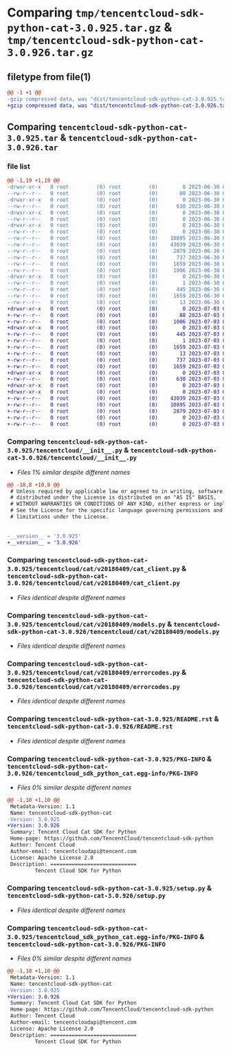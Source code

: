 # Comparing `tmp/tencentcloud-sdk-python-cat-3.0.925.tar.gz` & `tmp/tencentcloud-sdk-python-cat-3.0.926.tar.gz`

## filetype from file(1)

```diff
@@ -1 +1 @@
-gzip compressed data, was "dist/tencentcloud-sdk-python-cat-3.0.925.tar", last modified: Fri Jun 30 02:02:00 2023, max compression
+gzip compressed data, was "dist/tencentcloud-sdk-python-cat-3.0.926.tar", last modified: Mon Jul  3 00:20:54 2023, max compression
```

## Comparing `tencentcloud-sdk-python-cat-3.0.925.tar` & `tencentcloud-sdk-python-cat-3.0.926.tar`

### file list

```diff
@@ -1,19 +1,19 @@
-drwxr-xr-x   0 root         (0) root         (0)        0 2023-06-30 02:02:00.000000 tencentcloud-sdk-python-cat-3.0.925/
--rw-r--r--   0 root         (0) root         (0)       88 2023-06-30 02:02:00.000000 tencentcloud-sdk-python-cat-3.0.925/setup.cfg
-drwxr-xr-x   0 root         (0) root         (0)        0 2023-06-30 02:02:00.000000 tencentcloud-sdk-python-cat-3.0.925/tencentcloud/
--rw-r--r--   0 root         (0) root         (0)      630 2023-06-30 02:02:00.000000 tencentcloud-sdk-python-cat-3.0.925/tencentcloud/__init__.py
-drwxr-xr-x   0 root         (0) root         (0)        0 2023-06-30 02:02:00.000000 tencentcloud-sdk-python-cat-3.0.925/tencentcloud/cat/
--rw-r--r--   0 root         (0) root         (0)        0 2023-06-30 02:02:00.000000 tencentcloud-sdk-python-cat-3.0.925/tencentcloud/cat/__init__.py
-drwxr-xr-x   0 root         (0) root         (0)        0 2023-06-30 02:02:00.000000 tencentcloud-sdk-python-cat-3.0.925/tencentcloud/cat/v20180409/
--rw-r--r--   0 root         (0) root         (0)        0 2023-06-30 02:02:00.000000 tencentcloud-sdk-python-cat-3.0.925/tencentcloud/cat/v20180409/__init__.py
--rw-r--r--   0 root         (0) root         (0)    10895 2023-06-30 02:02:00.000000 tencentcloud-sdk-python-cat-3.0.925/tencentcloud/cat/v20180409/cat_client.py
--rw-r--r--   0 root         (0) root         (0)    43039 2023-06-30 02:02:00.000000 tencentcloud-sdk-python-cat-3.0.925/tencentcloud/cat/v20180409/models.py
--rw-r--r--   0 root         (0) root         (0)     2879 2023-06-30 02:02:00.000000 tencentcloud-sdk-python-cat-3.0.925/tencentcloud/cat/v20180409/errorcodes.py
--rw-r--r--   0 root         (0) root         (0)      737 2023-06-30 02:02:00.000000 tencentcloud-sdk-python-cat-3.0.925/README.rst
--rw-r--r--   0 root         (0) root         (0)     1659 2023-06-30 02:02:00.000000 tencentcloud-sdk-python-cat-3.0.925/PKG-INFO
--rw-r--r--   0 root         (0) root         (0)     1006 2023-06-30 02:02:00.000000 tencentcloud-sdk-python-cat-3.0.925/setup.py
-drwxr-xr-x   0 root         (0) root         (0)        0 2023-06-30 02:02:00.000000 tencentcloud-sdk-python-cat-3.0.925/tencentcloud_sdk_python_cat.egg-info/
--rw-r--r--   0 root         (0) root         (0)        1 2023-06-30 02:02:00.000000 tencentcloud-sdk-python-cat-3.0.925/tencentcloud_sdk_python_cat.egg-info/dependency_links.txt
--rw-r--r--   0 root         (0) root         (0)      445 2023-06-30 02:02:00.000000 tencentcloud-sdk-python-cat-3.0.925/tencentcloud_sdk_python_cat.egg-info/SOURCES.txt
--rw-r--r--   0 root         (0) root         (0)     1659 2023-06-30 02:02:00.000000 tencentcloud-sdk-python-cat-3.0.925/tencentcloud_sdk_python_cat.egg-info/PKG-INFO
--rw-r--r--   0 root         (0) root         (0)       13 2023-06-30 02:02:00.000000 tencentcloud-sdk-python-cat-3.0.925/tencentcloud_sdk_python_cat.egg-info/top_level.txt
+drwxr-xr-x   0 root         (0) root         (0)        0 2023-07-03 00:20:54.000000 tencentcloud-sdk-python-cat-3.0.926/
+-rw-r--r--   0 root         (0) root         (0)       88 2023-07-03 00:20:54.000000 tencentcloud-sdk-python-cat-3.0.926/setup.cfg
+-rw-r--r--   0 root         (0) root         (0)     1006 2023-07-03 00:20:54.000000 tencentcloud-sdk-python-cat-3.0.926/setup.py
+drwxr-xr-x   0 root         (0) root         (0)        0 2023-07-03 00:20:54.000000 tencentcloud-sdk-python-cat-3.0.926/tencentcloud_sdk_python_cat.egg-info/
+-rw-r--r--   0 root         (0) root         (0)      445 2023-07-03 00:20:54.000000 tencentcloud-sdk-python-cat-3.0.926/tencentcloud_sdk_python_cat.egg-info/SOURCES.txt
+-rw-r--r--   0 root         (0) root         (0)        1 2023-07-03 00:20:54.000000 tencentcloud-sdk-python-cat-3.0.926/tencentcloud_sdk_python_cat.egg-info/dependency_links.txt
+-rw-r--r--   0 root         (0) root         (0)     1659 2023-07-03 00:20:54.000000 tencentcloud-sdk-python-cat-3.0.926/tencentcloud_sdk_python_cat.egg-info/PKG-INFO
+-rw-r--r--   0 root         (0) root         (0)       13 2023-07-03 00:20:54.000000 tencentcloud-sdk-python-cat-3.0.926/tencentcloud_sdk_python_cat.egg-info/top_level.txt
+-rw-r--r--   0 root         (0) root         (0)      737 2023-07-03 00:20:54.000000 tencentcloud-sdk-python-cat-3.0.926/README.rst
+-rw-r--r--   0 root         (0) root         (0)     1659 2023-07-03 00:20:54.000000 tencentcloud-sdk-python-cat-3.0.926/PKG-INFO
+drwxr-xr-x   0 root         (0) root         (0)        0 2023-07-03 00:20:54.000000 tencentcloud-sdk-python-cat-3.0.926/tencentcloud/
+-rw-r--r--   0 root         (0) root         (0)      630 2023-07-03 00:20:54.000000 tencentcloud-sdk-python-cat-3.0.926/tencentcloud/__init__.py
+drwxr-xr-x   0 root         (0) root         (0)        0 2023-07-03 00:20:54.000000 tencentcloud-sdk-python-cat-3.0.926/tencentcloud/cat/
+drwxr-xr-x   0 root         (0) root         (0)        0 2023-07-03 00:20:54.000000 tencentcloud-sdk-python-cat-3.0.926/tencentcloud/cat/v20180409/
+-rw-r--r--   0 root         (0) root         (0)    43039 2023-07-03 00:20:54.000000 tencentcloud-sdk-python-cat-3.0.926/tencentcloud/cat/v20180409/models.py
+-rw-r--r--   0 root         (0) root         (0)    10895 2023-07-03 00:20:54.000000 tencentcloud-sdk-python-cat-3.0.926/tencentcloud/cat/v20180409/cat_client.py
+-rw-r--r--   0 root         (0) root         (0)     2879 2023-07-03 00:20:54.000000 tencentcloud-sdk-python-cat-3.0.926/tencentcloud/cat/v20180409/errorcodes.py
+-rw-r--r--   0 root         (0) root         (0)        0 2023-07-03 00:20:54.000000 tencentcloud-sdk-python-cat-3.0.926/tencentcloud/cat/v20180409/__init__.py
+-rw-r--r--   0 root         (0) root         (0)        0 2023-07-03 00:20:54.000000 tencentcloud-sdk-python-cat-3.0.926/tencentcloud/cat/__init__.py
```

### Comparing `tencentcloud-sdk-python-cat-3.0.925/tencentcloud/__init__.py` & `tencentcloud-sdk-python-cat-3.0.926/tencentcloud/__init__.py`

 * *Files 1% similar despite different names*

```diff
@@ -10,8 +10,8 @@
 # Unless required by applicable law or agreed to in writing, software
 # distributed under the License is distributed on an "AS IS" BASIS,
 # WITHOUT WARRANTIES OR CONDITIONS OF ANY KIND, either express or implied.
 # See the License for the specific language governing permissions and
 # limitations under the License.
 
 
-__version__ = '3.0.925'
+__version__ = '3.0.926'
```

### Comparing `tencentcloud-sdk-python-cat-3.0.925/tencentcloud/cat/v20180409/cat_client.py` & `tencentcloud-sdk-python-cat-3.0.926/tencentcloud/cat/v20180409/cat_client.py`

 * *Files identical despite different names*

### Comparing `tencentcloud-sdk-python-cat-3.0.925/tencentcloud/cat/v20180409/models.py` & `tencentcloud-sdk-python-cat-3.0.926/tencentcloud/cat/v20180409/models.py`

 * *Files identical despite different names*

### Comparing `tencentcloud-sdk-python-cat-3.0.925/tencentcloud/cat/v20180409/errorcodes.py` & `tencentcloud-sdk-python-cat-3.0.926/tencentcloud/cat/v20180409/errorcodes.py`

 * *Files identical despite different names*

### Comparing `tencentcloud-sdk-python-cat-3.0.925/README.rst` & `tencentcloud-sdk-python-cat-3.0.926/README.rst`

 * *Files identical despite different names*

### Comparing `tencentcloud-sdk-python-cat-3.0.925/PKG-INFO` & `tencentcloud-sdk-python-cat-3.0.926/tencentcloud_sdk_python_cat.egg-info/PKG-INFO`

 * *Files 0% similar despite different names*

```diff
@@ -1,10 +1,10 @@
 Metadata-Version: 1.1
 Name: tencentcloud-sdk-python-cat
-Version: 3.0.925
+Version: 3.0.926
 Summary: Tencent Cloud Cat SDK for Python
 Home-page: https://github.com/TencentCloud/tencentcloud-sdk-python
 Author: Tencent Cloud
 Author-email: tencentcloudapi@tencent.com
 License: Apache License 2.0
 Description: ============================
         Tencent Cloud SDK for Python
```

### Comparing `tencentcloud-sdk-python-cat-3.0.925/setup.py` & `tencentcloud-sdk-python-cat-3.0.926/setup.py`

 * *Files identical despite different names*

### Comparing `tencentcloud-sdk-python-cat-3.0.925/tencentcloud_sdk_python_cat.egg-info/PKG-INFO` & `tencentcloud-sdk-python-cat-3.0.926/PKG-INFO`

 * *Files 0% similar despite different names*

```diff
@@ -1,10 +1,10 @@
 Metadata-Version: 1.1
 Name: tencentcloud-sdk-python-cat
-Version: 3.0.925
+Version: 3.0.926
 Summary: Tencent Cloud Cat SDK for Python
 Home-page: https://github.com/TencentCloud/tencentcloud-sdk-python
 Author: Tencent Cloud
 Author-email: tencentcloudapi@tencent.com
 License: Apache License 2.0
 Description: ============================
         Tencent Cloud SDK for Python
```


